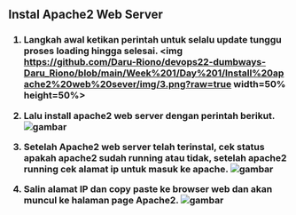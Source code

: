 ## Instal Apache2 Web Server

<h3>

1. Langkah awal ketikan perintah untuk selalu update tunggu proses loading hingga selesai.
<img https://github.com/Daru-Riono/devops22-dumbways-Daru_Riono/blob/main/Week%201/Day%201/Install%20apache2%20web%20sever/img/3.png?raw=true width=50% height=50%>


2. Lalu install apache2 web server dengan perintah berikut.
![gambar](https://github.com/Daru-Riono/devops22-dumbways-Daru_Riono/blob/main/Week%201/Day%201/Install%20apache2%20web%20sever/img/2.png?raw=true)


3. Setelah Apache2 web server telah terinstal, cek status apakah apache2 sudah running atau tidak, setelah apache2 running cek alamat ip untuk masuk ke apache.
![gambar](https://github.com/Daru-Riono/devops22-dumbways-Daru_Riono/blob/main/Week%201/Day%201/Install%20apache2%20web%20sever/img/4.png?raw=true)


4. Salin alamat IP dan copy paste ke browser web dan akan muncul ke halaman page Apache2.
![gambar](https://github.com/Daru-Riono/devops22-dumbways-Daru_Riono/blob/main/Week%201/Day%201/Install%20apache2%20web%20sever/img/1.png?raw=true)</h3>

